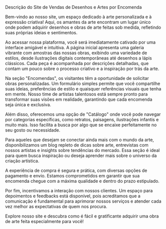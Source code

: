 Descrição do Site de Vendas de Desenhos e Artes por Encomenda

Bem-vindo ao nosso site, um espaço dedicado à arte personalizada e à expressão criativa! Aqui, os amantes da arte encontram um lugar único onde podem adquirir desenhos e obras de arte feitas sob medida, refletindo suas próprias ideias e sentimentos.

Ao acessar nossa plataforma, você será imediatamente cativado por uma interface amigável e intuitiva. A página inicial apresenta uma galeria vibrante com amostras das nossas obras, exibindo uma variedade de estilos, desde ilustrações digitais contemporâneas até desenhos a lápis clássicos. Cada peça é acompanhada por descrições detalhadas, que contam um pouco sobre o processo criativo e a inspiração por trás da arte.

Na seção "Encomendas", os visitantes têm a oportunidade de solicitar obras personalizadas. Um formulário simples permite que você compartilhe suas ideias, preferências de estilo e quaisquer referências visuais que tenha em mente. Nosso time de artistas talentosos está sempre pronto para transformar suas visões em realidade, garantindo que cada encomenda seja única e exclusiva.

Além disso, oferecemos uma opção de "Catálogo" onde você pode navegar por categorias específicas, como retratos, paisagens, ilustrações infantis e muito mais. Isso facilita a busca por algo que se encaixe perfeitamente no seu gosto ou necessidade.

Para aqueles que desejam se conectar ainda mais com o mundo da arte, disponibilizamos um blog repleto de dicas sobre arte, entrevistas com nossos artistas e insights sobre tendências do mercado. Essa seção é ideal para quem busca inspiração ou deseja aprender mais sobre o universo da criação artística.

A experiência de compra é segura e prática, com diversas opções de pagamento e envio. Estamos comprometidos em garantir que sua encomenda chegue com a máxima qualidade e dentro do prazo estipulado.

Por fim, incentivamos a interação com nossos clientes. Um espaço para depoimentos e feedbacks está disponível, pois acreditamos que a comunicação é fundamental para aprimorar nossos serviços e atender cada vez melhor as expectativas de quem nos procura.

Explore nosso site e descubra como é fácil e gratificante adquirir uma obra de arte feita especialmente para você!
